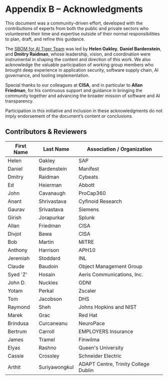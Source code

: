 # Appendix B – Acknowledgments

This document was a community-driven effort, developed with the contributions of experts from both the public and private sectors who volunteered their time and expertise outside of their normal responsibilities to plan, draft, and refine this guidance.

The [SBOM for AI Tiger Team](README.md) was led by **Helen Oakley**, **Daniel Bardenstein**, and **Dmitry Raidman**, whose leadership, vision, and coordination were instrumental in shaping the content and direction of this work. We also acknowledge the valuable participation of working group members who brought deep experience in application security, software supply chain, AI governance, and tooling implementation.

Special thanks to our colleagues at **CISA**, and in particular to **Allan Friedman**, for his continuous support and guidance in bringing the community together and advancing the broader mission of software and AI transparency.

Participation in this initiative and inclusion in these acknowledgments do not imply endorsement of the document’s content or conclusions.

## Contributors & Reviewers

| First Name | Last Name | Association / Organization |
|---|---|---|
| Helen | Oakley | SAP |
| Daniel | Bardenstein | Manifest |
| Dmitry | Raidman | Cybeats |
| Ed | Heierman | Abbott |
| John | Cavanaugh | ProCap360 |
| Anant | Shrivastava | Cyfinoid Research |
| Gaurav | Srivastava | Siemens |
| Girish | Jorapurkar | Splunk |
| Allan | Friedman | CISA |
| Divjot | Bawa | CISA |
| Bob | Martin | MITRE |
| Anthony | Harrison | APH10 |
| Jeremiah | Stoddard | INL |
| Claude | Baudoin | Object Management Group |
| Syed 'Z' | Hosain | Aeris Communications, Inc. |
| John D. | Nuckles | ODNI |
| Yotam | Perkal | Zscaler |
| Tom | Jacobson | DHS |
| Raymond | Sheh | Johns Hopkins and NIST |
| Marek | Grac | Red Hat |
| Brindusa | Curcaneanu | NeuroPace |
| Bertrum | Carroll | EMPLOYERS Insurance |
| James | Tramel | Finwilma |
| Elyas | Rashno | Queen's University |
| Cassie | Crossley | Schneider Electric |
| Arthit | Suriyawongkul | ADAPT Centre, Trinity College Dublin |

